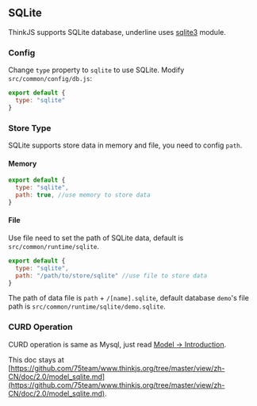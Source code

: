 ## SQLite

ThinkJS supports SQLite database, underline uses [sqlite3](https://www.npmjs.com/package/sqlite3) module.

### Config

Change `type` property to `sqlite` to use SQLite. Modify `src/common/config/db.js`:

```js
export default {
  type: "sqlite"
}
```

### Store Type

SQLite supports store data in memory and file, you need to config `path`.

#### Memory

```js
export default {
  type: "sqlite",
  path: true, //use memory to store data
}
```

#### File

Use file need to set the path of SQLite data, default is `src/common/runtime/sqlite`.

```js
export default {
  type: "sqlite",
  path: "/path/to/store/sqlite" //use file to store data
}
```

The path of data file is `path` + `/[name].sqlite`, default database `demo`'s file path is `src/common/runtime/sqlite/demo.sqlite`.

### CURD Operation

CURD operation is same as Mysql, just read [Model -> Introduction](https://thinkjs.org/zh-CN/doc/2.0/model_intro.html#toc-d84).

This doc stays at [https://github.com/75team/www.thinkjs.org/tree/master/view/zh-CN/doc/2.0/model_sqlite.md](https://github.com/75team/www.thinkjs.org/tree/master/view/zh-CN/doc/2.0/model_sqlite.md).